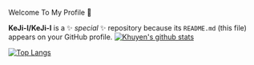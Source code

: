 Welcome To My Profile 🐾


**KeJi-I/KeJi-I** is a ✨ _special_ ✨ repository because its `README.md` (this file) appears on your GitHub profile.
[![Khuyen's github stats](https://github-readme-stats.vercel.app/api?username=khuyentran1401&count_private=true&show_icons=true&theme=radical&hide_rank=false)](https://github.com/anuraghazra/github-readme-stats)  



[![Top Langs](https://github-readme-stats.vercel.app/api/top-langs/?username=anuraghazra)](https://github.com/anuraghazra/github-readme-stats)

                                                                              
                                         
                                                         
